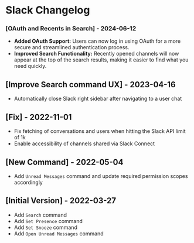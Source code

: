 # Slack Changelog

### [OAuth and Recents in Search] - 2024-06-12

- **Added OAuth Support:** Users can now log in using OAuth for a more secure and streamlined authentication process.
- **Improved Search Functionality:** Recently opened channels will now appear at the top of the search results, making it easier to find what you need quickly.

## [Improve Search command UX] - 2023-04-16

- Automatically close Slack right sidebar after navigating to a user chat

## [Fix] - 2022-11-01

- Fix fetching of conversations and users when hitting the Slack API limit of 1k
- Enable accessibility of channels shared via Slack Connect

## [New Command] - 2022-05-04

- Add `Unread Messages` command and update required permission scopes accordingly

## [Initial Version] - 2022-03-27

- Add `Search` command
- Add `Set Presence` command
- Add `Set Snooze` command
- Add `Open Unread Messages` command
